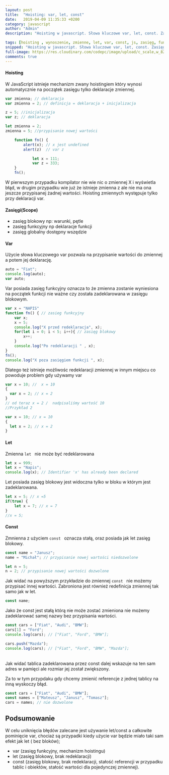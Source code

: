 ```yaml
---
layout: post
title:  "Hoisting: var, let, const"
date:   2019-04-09 11:35:33 +0200
category: javascript
author: "Admin"
description: "Hoisting w javascript. Słowa kluczowe var, let, const. Zasięg zmiennych w js"

tags: [hoisting , wynoszenie, zmienne, let, var, const, js, zasięg, funkcyjny, blokowy, es6, es2015]
snipped: "Hoisting w javascript. Słowa kluczowe var, let, const. Zasięg zmiennych w js"
full-image: https://res.cloudinary.com/codepc/image/upload/c_scale,w_825/v1554803036/posts/hoisting/hoisting-let-var-const-codepc.jpg
comments: true
---
```


#### Hoisting
W JavaScript istnieje mechanizm zwany hoistingiem który wynosi automatycznie na początek zasięgu tylko deklaracje zmiennej. 
```js
var zmienna; // deklaracja
var zmienna = 2; // definicja = deklaracja + inicjalizacja

z = 5; //inicjalizacja
var z; // deklaracja

let zmienna = 2; 
zmienna = 5; //przypisanie nowej wartości
```
```js
    function fn() {
        alert(x); // x jest undefined
        alert(z)  // var z

            let x = 111;
            var z = 333;   
    }
    fn();
```
W pierwszym przypadku kompilator nie wie nic o zmiennej X i wyświetla błąd, w drugim przypadku wie już że istnieje zmienna z ale nie ma ona jeszcze przypisanej żadnej wartości.
Hoisting zmiennych występuje tylko przy deklaracji var.

#### Zasięgi(Scope)
- zasięg blokowy np: warunki, pętle
- zasięg funkcyjny np deklaracje funkcji
- zasięg globalny dostępny wszędzie


#### Var
Użycie słowa kluczowego var pozwala na przypisanie wartości do zmiennej a potem jej deklarację.
```js
auto = "Fiat";
console.log(auto);
var auto;
```
Var posiada zasięg funkcyjny oznacza to że zmienna zostanie wyniesiona na początek funkcji nie ważne czy została zadeklarowana w zasięgu blokowym.
```js
var x = "NAPIS"
function fn() { // zasieg funkcyjny
    var x;
    x = 5;
    console.log("X przed redeklaracja", x);
    for(let i = 0; i < 5; i++){ // zasięg blokowy
        x++;
    }
    console.log("Po redeklaracji " , x);
}
fn();
console.log("X poza zasięgiem funkcji ", x);
```

Dlatego też istnieje możliwośc redeklaracji zmiennej w innym miejscu co powoduje problem gdy używamy var
```js
var x = 10; //  x = 10
{ 
  var x = 2; // x = 2
}
// od teraz x = 2 /  nadpisaliśmy wartość 10
//Przykład 2

var x = 10; // x = 10
{ 
  let x = 2; // x = 2
}
```
#### Let

Zmienna `let ` nie może być redeklarowana 
```js
let x = 999;
let x = "Napis";
console.log(x); // Identifier 'x' has already been declared
```
Let posiada zasięg blokowy jest widoczna tylko w bloku w którym jest zadeklarowana.
```js
let x = 5; // x =5
if(true) {
    let x = 7; // x = 7
}
//x = 5;
```

#### Const 
Zmnienna z użyciem `const ` oznacza stałą,  oraz posiada jak let zasięg blokowy.
```js
const name = "Janusz";
name = "Michał"; // przypisanie nowej wartości niedozwolone

let n = 5;
n = 2; // przypisanie nowej wartości dozwolone
```
Jak widać na powyższym przykładzie do zmiennej `const ` nie możemy przypisać innej wartości.
Zabroniona jest również redefinicja zmiennej tak samo jak w let.
```js
const name; 
```
Jako że const jest stałą którą nie może zostać zmieniona nie możemy zadeklarować samej nazwy bez przypisania wartości.

```js
const cars = ["Fiat", "Audi", "BMW"];
cars[1] = "Ford";
console.log(cars); // ["Fiat", "Ford", "BMW"];

cars.push("Mazda");
console.log(cars); // ["Fiat", "Ford", "BMW", "Mazda"];

```
<br/>
Jak widać tablica zadeklarowana przez const dalej wskazuje na ten sam adres w pamięci ale rozmiar jej został zwiększony.

Za  to w tym przypdaku gdy chcemy zmienić referencje z jednej tablicy na inną wyskoczy błąd.
```js
const cars = ["Fiat", "Audi", "BMW"];
const names = ["Mateusz", "Janusz", "Tomasz"];
cars = names; // nie dozwolone 
```

## Podsumowanie
W celu uniknięcia błędów zalecane jest używanie let/const a całkowite pominięcie var, chociaż są przypadki kiedy użycie var będzie miało taki sam efekt jak let ( bez bloków);
- var (zasięg funkcyjny, mechanizm hoistingu)
- let (zasięg blokowy, brak redeklaracji)
- const (zasięg blokowy, brak redeklaracji, stałość referencji w przypadku tablic i obiektów, stałość wartości dla pojedynczej zmiennej).

